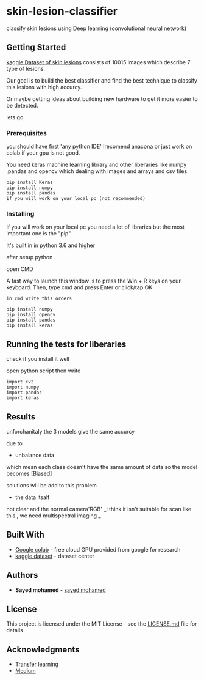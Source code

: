 # skin-lesion-classifier


classify skin lesions using Deep learning (convolutional neural network)

## Getting Started

 [kaggle Dataset of skin lesions](http://www.dropwizard.io/1.0.2/docs/)  consists of 10015 images which describe 7 type of lesions.

Our goal is to build the best classifier and find the best technique to classify this lesions with high accurcy.

Or maybe getting ideas about building new hardware to get it more easier to be detected.

lets go 


### Prerequisites

you should have first 'any python IDE' Irecomend anacona or just work on colab if your gpu is not good.


You need keras machine learning library and other liberaries like numpy ,pandas and opencv which dealing with images and arrays and csv files

```
pip install Keras
pip install numpy
pip install pandas 
if you will work on your local pc (not recommended) 

```

### Installing

If you will work on your local pc you need a lot of libraries but the most important one is the "pip"

It's built in in python 3.6 and higher 

after setup python

open CMD 

A fast way to launch this window is to press the Win + R keys on your keyboard. Then, type cmd and press Enter or click/tap OK
```
in cmd write this orders

pip install numpy
pip install opencv
pip install pandas
pip install keras

```


## Running the tests for liberaries

check if you install it well

open python script 
then write
``` 
import cv2
import numpy 
import pandas
import keras
```


## Results 
unforchanitaly the 3 models give the same accurcy 

due to 

* unbalance data

which mean each class doesn't have the same amount of data so the model becomes [Biased]

solutions will be add to this problem

* the data itsalf 

not clear and the normal camera'RGB' _i think it isn't suitable for scan like this , we need multispectral imaging _





## Built With

* [Google colab](https://colab.research.google.com/) - free cloud GPU provided from google for research
* [kaggle dataset](https://www.kaggle.com/kmader/skin-cancer-mnist-ham10000) - dataset center 






## Authors

* **Sayed mohamed**  - [sayed mohamed](https://github.com/sayedmohamedscu)




## License

This project is licensed under the MIT License - see the [LICENSE.md](LICENSE.md) file for details

## Acknowledgments


* [Transfer learning](https://nbviewer.jupyter.org/github/fchollet/deep-learning-with-python-notebooks/blob/master/5.3-using-a-pretrained-convnet.ipynb)
* [Medium](https://medium.com/)
